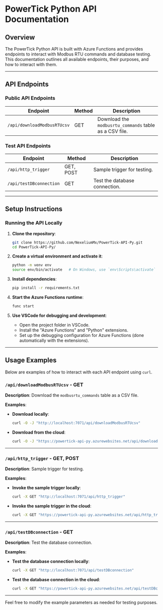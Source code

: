 
# PowerTick Python API Documentation

## Overview
The PowerTick Python API is built with Azure Functions and provides endpoints to interact with Modbus RTU commands and database testing. This documentation outlines all available endpoints, their purposes, and how to interact with them.

---

## API Endpoints

### Public API Endpoints

| **Endpoint**                | **Method** | **Description**                                          |
|-----------------------------|------------|----------------------------------------------------------|
| `/api/downloadModbusRTUcsv` | GET        | Download the `modbusrtu_commands` table as a CSV file.   |

### Test API Endpoints

| **Endpoint**            | **Method** | **Description**                                         |
|-------------------------|------------|---------------------------------------------------------|
| `/api/http_trigger`     | GET, POST  | Sample trigger for testing.                             |
| `/api/testDBconnection` | GET        | Test the database connection.                           |

---

## Setup Instructions

### Running the API Locally

1. **Clone the repository**:
   ```bash
   git clone https://github.com/NexeliumMx/PowerTick-API-Py.git
   cd PowerTick-API-Py/
   ```

2. **Create a virtual environment and activate it**:
   ```bash
   python -m venv env
   source env/bin/activate   # On Windows, use `env\Scripts\activate`
   ```

3. **Install dependencies**:
   ```bash
   pip install -r requirements.txt
   ```

4. **Start the Azure Functions runtime**:
   ```bash
   func start
   ```

5. **Use VSCode for debugging and development**:
   - Open the project folder in VSCode.
   - Install the "Azure Functions" and "Python" extensions.
   - Set up the debugging configuration for Azure Functions (done automatically with the extensions).

---

## Usage Examples

Below are examples of how to interact with each API endpoint using `curl`.

### `/api/downloadModbusRTUcsv` - GET

**Description**: Download the `modbusrtu_commands` table as a CSV file.

**Examples**:

- **Download locally**:
  ```bash
  curl -O -J "http://localhost:7071/api/downloadModbusRTUcsv"
  ```

- **Download from the cloud**:
  ```bash
  curl -O -J "https://powertick-api-py.azurewebsites.net/api/downloadModbusRTUcsv"
  ```

---

### `/api/http_trigger` - GET, POST

**Description**: Sample trigger for testing.

**Examples**:

- **Invoke the sample trigger locally**:
  ```bash
  curl -X GET "http://localhost:7071/api/http_trigger"
  ```

- **Invoke the sample trigger in the cloud**:
  ```bash
  curl -X GET "https://powertick-api-py.azurewebsites.net/api/http_trigger"
  ```

---

### `/api/testDBconnection` - GET

**Description**: Test the database connection.

**Examples**:

- **Test the database connection locally**:
  ```bash
  curl -X GET "http://localhost:7071/api/testDBconnection"
  ```

- **Test the database connection in the cloud**:
  ```bash
  curl -X GET "https://powertick-api-py.azurewebsites.net/api/testDBconnection"
  ```

---

Feel free to modify the example parameters as needed for testing purposes.
